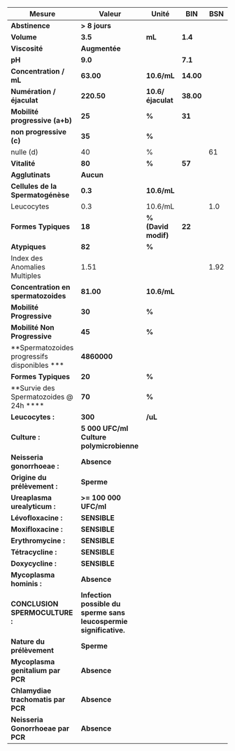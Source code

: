 |                   Mesure                   |                              Valeur                             |       Unité       |   BIN   | BSN|
|--------------------------------------------|-----------------------------------------------------------------|-------------------|---------|----|
|               **Abstinence**               |                          **> 8 jours**                          |                   |         |    |
|                 **Volume**                 |                             **3.5**                             |       **mL**      | **1.4** |    |
|                **Viscosité**               |                          **Augmentée**                          |                   |         |    |
|                   **pH**                   |                             **9.0**                             |                   | **7.1** |    |
|           **Concentration / mL**           |                            **63.00**                            |    **10.6/mL**    |**14.00**|    |
|          **Numération / éjaculat**         |                            **220.50**                           | **10.6/éjaculat** |**38.00**|    |
|       **Mobilité progressive (a+b)**       |                              **25**                             |       **%**       |  **31** |    |
|           **non progressive (c)**          |                              **35**                             |       **%**       |         |    |
|                  nulle (d)                 |                                40                               |         %         |         | 61 |
|                **Vitalité**                |                              **80**                             |       **%**       |  **57** |    |
|               **Agglutinats**              |                            **Aucun**                            |                   |         |    |
|      **Cellules de la Spermatogénèse**     |                             **0.3**                             |    **10.6/mL**    |         |    |
|                 Leucocytes                 |                               0.3                               |      10.6/mL      |         | 1.0|
|             **Formes Typiques**            |                              **18**                             |**% (David modif)**|  **22** |    |
|                **Atypiques**               |                              **82**                             |       **%**       |         |    |
|        Index des Anomalies Multiples       |                               1.51                              |                   |         |1.92|
|     **Concentration en spermatozoides**    |                            **81.00**                            |    **10.6/mL**    |         |    |
|          **Mobilité Progressive**          |                              **30**                             |       **%**       |         |    |
|        **Mobilité Non Progressive**        |                              **45**                             |       **%**       |         |    |
|**Spermatozoides progressifs disponibles ***|                           **4860000**                           |                   |         |    |
|             **Formes Typiques**            |                              **20**                             |       **%**       |         |    |
|   **Survie des Spermatozoides @ 24h ****   |                              **70**                             |       **%**       |         |    |
|              **Leucocytes :**              |                             **300**                             |      **/uL**      |         |    |
|                **Culture :**               |             **5 000 UFC/ml Culture polymicrobienne**            |                   |         |    |
|         **Neisseria gonorrhoeae :**        |                           **Absence**                           |                   |         |    |
|        **Origine du prélèvement :**        |                            **Sperme**                           |                   |         |    |
|        **Ureaplasma urealyticum :**        |                      **>= 100 000 UFC/ml**                      |                   |         |    |
|             **Lévofloxacine :**            |                           **SENSIBLE**                          |                   |         |    |
|             **Moxifloxacine :**            |                           **SENSIBLE**                          |                   |         |    |
|             **Erythromycine :**            |                           **SENSIBLE**                          |                   |         |    |
|             **Tétracycline :**             |                           **SENSIBLE**                          |                   |         |    |
|              **Doxycycline :**             |                           **SENSIBLE**                          |                   |         |    |
|          **Mycoplasma hominis :**          |                           **Absence**                           |                   |         |    |
|       **CONCLUSION SPERMOCULTURE :**       |**Infection possible du sperme sans leucospermie significative.**|                   |         |    |
|          **Nature du prélèvement**         |                            **Sperme**                           |                   |         |    |
|      **Mycoplasma genitalium par PCR**     |                           **Absence**                           |                   |         |    |
|     **Chlamydiae trachomatis par PCR**     |                           **Absence**                           |                   |         |    |
|      **Neisseria Gonorrhoeae par PCR**     |                           **Absence**                           |                   |         |    |
